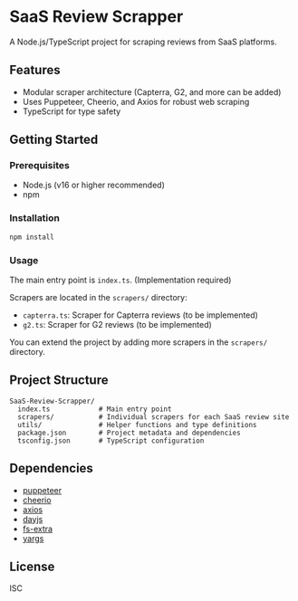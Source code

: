 # SaaS Review Scrapper

A Node.js/TypeScript project for scraping reviews from SaaS platforms.

## Features

- Modular scraper architecture (Capterra, G2, and more can be added)
- Uses Puppeteer, Cheerio, and Axios for robust web scraping
- TypeScript for type safety

## Getting Started

### Prerequisites

- Node.js (v16 or higher recommended)
- npm

### Installation

```bash
npm install
```

### Usage

The main entry point is `index.ts`. (Implementation required)

Scrapers are located in the `scrapers/` directory:

- `capterra.ts`: Scraper for Capterra reviews (to be implemented)
- `g2.ts`: Scraper for G2 reviews (to be implemented)

You can extend the project by adding more scrapers in the `scrapers/` directory.

## Project Structure

```
SaaS-Review-Scrapper/
  index.ts            # Main entry point
  scrapers/           # Individual scrapers for each SaaS review site
  utils/              # Helper functions and type definitions
  package.json        # Project metadata and dependencies
  tsconfig.json       # TypeScript configuration
```

## Dependencies

- [puppeteer](https://www.npmjs.com/package/puppeteer)
- [cheerio](https://www.npmjs.com/package/cheerio)
- [axios](https://www.npmjs.com/package/axios)
- [dayjs](https://www.npmjs.com/package/dayjs)
- [fs-extra](https://www.npmjs.com/package/fs-extra)
- [yargs](https://www.npmjs.com/package/yargs)

## License

ISC
